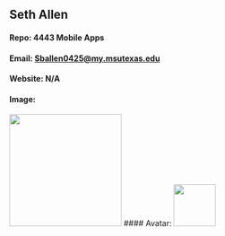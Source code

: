 ## Seth Allen
#### Repo: 4443 Mobile Apps
#### Email: Sballen0425@my.msutexas.edu
#### Website: N/A
#### Image:
<img src="[https://images2.imgbox.com/b3/d5/09sLKh1N_o.png](https://images2.imgbox.com/09/ba/AIELYyG9_o.jpg)" width="200">
#### Avatar:
<img src="https://images2.imgbox.com/ae/bd/tERTAGTL_o.png" width="75">
